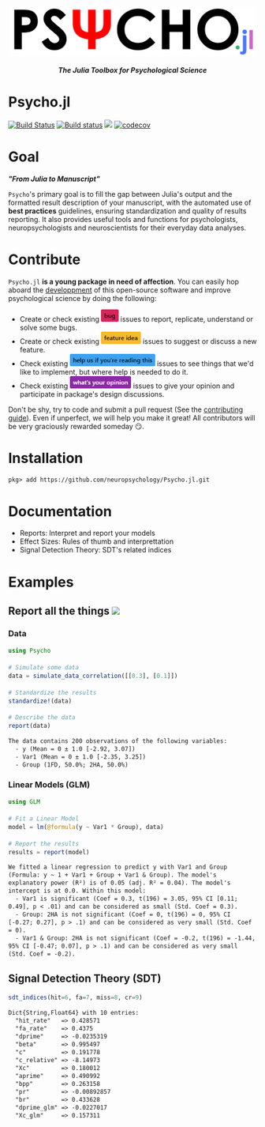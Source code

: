 <p align="center"><a href=https://neuropsychology.github.io/Psycho.jl/latest/><img src="docs/src/assets/logo_Psycho.jl.png" width="500" align="center" alt="psycho logo julia package"></a></p>

*<h4 align="center">The Julia Toolbox for Psychological Science</h2>*

# Psycho.jl
[![Build Status](https://travis-ci.org/neuropsychology/Psycho.jl.svg?branch=master)](https://travis-ci.org/neuropsychology/Psycho.jl)
[![Build status](https://ci.appveyor.com/api/projects/status/313hx3rmmc1swckg?svg=true)](https://ci.appveyor.com/project/DominiqueMakowski/psycho-jl)
[![](https://img.shields.io/badge/docs-latest-blue.svg)](https://neuropsychology.github.io/Psycho.jl/latest/)
[![codecov](https://codecov.io/gh/neuropsychology/Psycho.jl/branch/master/graph/badge.svg)](https://codecov.io/gh/neuropsychology/Psycho.jl)



# Goal

***"From Julia to Manuscript"***

`Psycho`'s primary goal is to fill the gap between Julia's output and the formatted result description of your manuscript, with the automated use of **best practices** guidelines, ensuring standardization and quality of results reporting.
It also provides useful tools and functions for psychologists, neuropsychologists and neuroscientists for their everyday data analyses.

# Contribute

`Psycho.jl` **is a young package in need of affection**. You can easily hop aboard the [developpment](.github/CONTRIBUTING.md) of this open-source software and improve psychological science by doing the following:

- Create or check existing <a href=https://github.com/neuropsychology/Psycho.jl/issues><img src="docs/src/assets/issue_bug.png" height="25"></a> issues to report, replicate, understand or solve some bugs.
- Create or check existing <a href=https://github.com/neuropsychology/Psycho.jl/issues><img src="docs/src/assets/issue_featureidea.png" height="25"></a> issues to suggest or discuss a new feature.
- Check existing <a href=https://github.com/neuropsychology/Psycho.jl/issues><img src="docs/src/assets/issue_help.png" height="25"></a> issues to see things that we'd like to implement, but where help is needed to do it.
- Check existing <a href=https://github.com/neuropsychology/Psycho.jl/issues><img src="docs/src/assets/issue_opinion.png" height="25"></a> issues to give your opinion and participate in package's design discussions.

Don't be shy, try to code and submit a pull request (See the [contributing guide](.github/CONTRIBUTING.md)). Even if unperfect, we will help you make it great! All contributors will be very graciously rewarded someday :smirk:.


# Installation

```
pkg> add https://github.com/neuropsychology/Psycho.jl.git
```


# Documentation

- Reports: Interpret and report your models
- Effect Sizes: Rules of thumb and interprettation
- Signal Detection Theory: SDT's related indices



# Examples

## Report all the things <a href=https://neuropsychology.github.io/Psycho.jl/latest/><img src="https://www.memecreator.org/static/images/templates/2776.jpg" height="100"></a>

### Data

```julia
using Psycho

# Simulate some data
data = simulate_data_correlation([[0.3], [0.1]])

# Standardize the results
standardize!(data)

# Describe the data
report(data)
```
```
The data contains 200 observations of the following variables:
  - y (Mean = 0 ± 1.0 [-2.92, 3.07])
  - Var1 (Mean = 0 ± 1.0 [-2.35, 3.25])
  - Group (1FD, 50.0%; 2HA, 50.0%)
```

### Linear Models (GLM)

```julia
using GLM

# Fit a Linear Model
model = lm(@formula(y ~ Var1 * Group), data)

# Report the results
results = report(model)
```
```
We fitted a linear regression to predict y with Var1 and Group (Formula: y ~ 1 + Var1 + Group + Var1 & Group). The model's explanatory power (R²) is of 0.05 (adj. R² = 0.04). The model's intercept is at 0.0. Within this model:
  - Var1 is significant (Coef = 0.3, t(196) = 3.05, 95% CI [0.11; 0.49], p < .01) and can be considered as small (Std. Coef = 0.3).
  - Group: 2HA is not significant (Coef = 0, t(196) = 0, 95% CI [-0.27; 0.27], p > .1) and can be considered as very small (Std. Coef = 0).
  - Var1 & Group: 2HA is not significant (Coef = -0.2, t(196) = -1.44, 95% CI [-0.47; 0.07], p > .1) and can be considered as very small (Std. Coef = -0.2).
```

## Signal Detection Theory (SDT)

```julia
sdt_indices(hit=6, fa=7, miss=8, cr=9)
```
```
Dict{String,Float64} with 10 entries:
  "hit_rate"   => 0.428571
  "fa_rate"    => 0.4375
  "dprime"     => -0.0235319
  "beta"       => 0.995497
  "c"          => 0.191778
  "c_relative" => -8.14973
  "Xc"         => 0.180012
  "aprime"     => 0.490992
  "bpp"        => 0.263158
  "pr"         => -0.00892857
  "br"         => 0.433628
  "dprime_glm" => -0.0227017
  "Xc_glm"     => 0.157311
```
